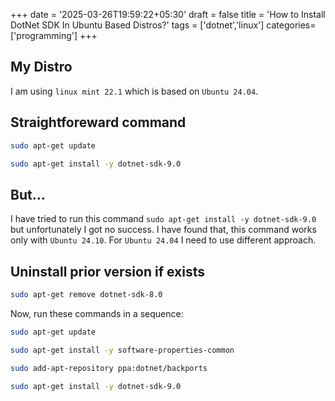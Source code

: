 +++
date = '2025-03-26T19:59:22+05:30'
draft = false
title = 'How to Install DotNet SDK In Ubuntu Based Distros?'
tags = ['dotnet','linux']
categories=['programming']
+++

## My Distro

I am using `linux mint 22.1` which is based on `Ubuntu 24.04`.

## Straightforeward command

```bash
sudo apt-get update

sudo apt-get install -y dotnet-sdk-9.0
```

## But...

I have tried to run this command `sudo apt-get install -y dotnet-sdk-9.0` but unfortunately I got no success. I have found that, this command works only with `Ubuntu 24.10`. For `Ubuntu 24.04` I need to use different approach.

## Uninstall prior version if exists

```bash
sudo apt-get remove dotnet-sdk-8.0
```

Now, run these commands in a sequence:

```bash
sudo apt-get update

sudo apt-get install -y software-properties-common

sudo add-apt-repository ppa:dotnet/backports

sudo apt-get install -y dotnet-sdk-9.0

```

